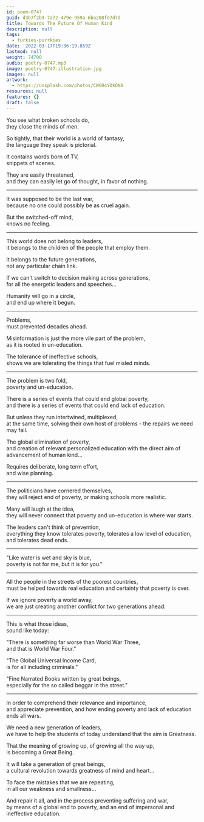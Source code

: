 ```yaml
---
id: poem-0747
guid: d3b7f2b9-7a72-479e-959a-6ba208fe7d7d
title: Towards The Future Of Human Kind
description: null
tags:
  - furkies-purrkies
date: '2022-03-17T19:36:19.859Z'
lastmod: null
weight: 74700
audio: poetry-0747.mp3
image: poetry-0747-illustration.jpg
images: null
artwork:
  - https://unsplash.com/photos/CWG04YOkONA
resources: null
features: {}
draft: false
---
```


You see what broken schools do,\
they close the minds of men.

So tightly, that their world is a world of fantasy,\
the language they speak is pictorial.

It contains words born of TV,\
snippets of scenes.

They are easily threatened,\
and they can easily let go of thought, in favor of nothing.

---

It was supposed to be the last war,\
because no one could possibly be as cruel again.

But the switched-off mind,\
knows no feeling.

---

This world does not belong to leaders,\
it belongs to the children of the people that employ them.

It belongs to the future generations,\
not any particular chain link.

If we can't switch to decision making across generations,\
for all the energetic leaders and speeches...

Humanity will go in a circle,\
and end up where it begun.

---

Problems,\
must prevented decades ahead.

Misinformation is just the more vile part of the problem,\
as it is rooted in un-education.

The tolerance of ineffective schools,\
shows we are tolerating the things that fuel misled minds.

---

The problem is two fold,\
poverty and un-education.

There is a series of events that could end global poverty,\
and there is a series of events that could end lack of education.

But unless they run intertwined, multiplexed,\
at the same time, solving their own host of problems - the repairs we need may fail.

The global elimination of poverty,\
and creation of relevant personalized education with the direct aim of advancement of human kind...

Requires deliberate, long term effort,\
and wise planning.

---

The politicians have cornered themselves,\
they will reject end of poverty, or making schools more realistic.

Many will laugh at the idea,\
they will never connect that poverty and un-education is where war starts.

The leaders can't think of prevention,\
everything they know tolerates poverty, tolerates a low level of education, and tolerates dead ends.

---

"Like water is wet and sky is blue,\
poverty is not for me, but it is for you."

---

All the people in the streets of the poorest countries,\
must be helped towards real education and certainty that poverty is over.

If we ignore poverty a world away,\
we are just creating another conflict for two generations ahead.

---

This is what those ideas,\
sound like today:

"There is something far worse than World War Three,\
and that is World War Four."

"The Global Universal Income Card,\
is for all including criminals."

"Fine Narrated Books written by great beings,\
especially for the so called beggar in the street."

---

In order to comprehend their relevance and importance,\
and appreciate prevention, and how ending poverty and lack of education ends all wars.

We need a new generation of leaders,\
we have to help the students of today understand that the aim is Greatness.

That the meaning of growing up, of growing all the way up,\
is becoming a Great Being.

It will take a generation of great beings,\
a cultural revolution towards greatness of mind and heart...

To face the mistakes that we are repeating,\
in all our weakness and smallness...

And repair it all, and in the process preventing suffering and war,\
by means of a global end to poverty, and an end of impersonal and ineffective education.
